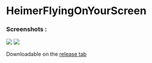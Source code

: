 # HeimerFlyingOnYourScreen
### Screenshots :
![](https://pbs.twimg.com/media/DSPAFTdX0AAK0Iu.jpg) ![](https://pbs.twimg.com/media/DSPAE_gW0AANPYd.jpg)

Downloadable on the [release tab](https://github.com/jeuxjeux20/HeimerFlyingOnYourScreen/releases)
